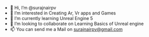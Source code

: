 - 👋 Hi, I’m @surajnairpv
- 👀 I’m interested in Creating Ar, Vr apps and Games
- 🌱 I’m currently learning Unreal Engine 5
- 💞️ I’m looking to collaborate on Learning Basics of Unreal engine
- 📫 You can send me a Mail on surajnairpv@gmail.com

<!---
surajnairpv/surajnairpv is a ✨ special ✨ repository because its `README.md` (this file) appears on your GitHub profile.
You can click the Preview link to take a look at your changes.
--->
